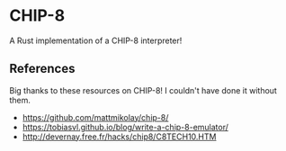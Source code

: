 # CHIP-8
A Rust implementation of a CHIP-8 interpreter!

## References
Big thanks to these resources on CHIP-8! I couldn't have done it without them.

- https://github.com/mattmikolay/chip-8/
- https://tobiasvl.github.io/blog/write-a-chip-8-emulator/
- http://devernay.free.fr/hacks/chip8/C8TECH10.HTM
